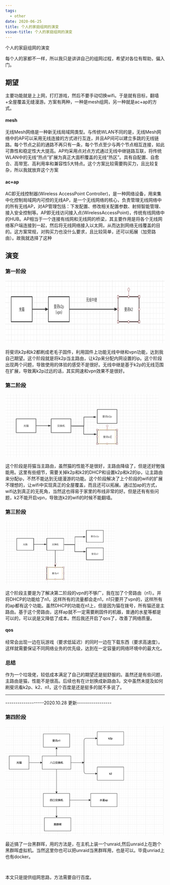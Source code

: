 ```yaml
---
tags:
  - other
date: 2020-06-25
title: 个人的家庭组网的演变
vssue-title: 个人的家庭组网的演变
---
```


个人的家庭组网的演变

<!-- more -->

每个人的家都不一样，所以我只是讲讲自己的组网过程，希望对各位有帮助，偏入门。


## 期望

主要功能就是上上网，打打游戏，然后不要手动切换wifi。于是就有目标，翻墙+全屋覆盖无缝漫游。方案有两种，一种是mesh组网，另一种就是ac+ap的方式。
<br />

#### mesh
无线Mesh网络是一种新无线局域网类型。与传统WLAN不同的是，无线Mesh网络中的AP可以采用无线连接的方式进行互连，并且AP间可以建立多跳的无线链路。每个节点之前的通路不再只有一条，每个节点至少与两个节点相互连接，如此可靠性和稳定性大大提高。AP均采用点对点方式通过无线中继链路互联，将传统WLAN中的无线“热点”扩展为真正大面积覆盖的无线“热区”。具有自配置、自愈合、高带宽、高利用率和兼容性5大特点。这个方案比较需要购买力，且比较复杂，所以我就放弃这个方案

#### ac+ap
AC即无线控制器(Wireless AccessPoint Controller)，是一种网络设备，用来集中化控制局域网内可控的无线AP，是一个无线网络的核心，负责管理无线网络中的所有无线AP，对AP管理包括：下发配置、修改相关配置参数、射频智能管理、接入安全控制等。AP即无线访问接入点(WirelessAccessPoint)，传统有线网络中的HUB。AP相当于一个连接有线网和无线网的桥梁，其主要作用是将各个无线网络客户端连接到一起，然后将无线网络接入以太网，从而达到网络无线覆盖的目的。这方案常规，对购买力也没什么要求，且比较简单，还可以拓展（加旁路由）。故我就选择了这种


## 演变

### 第一阶段

<img src="./public/other(1)1.jpg" style="height: 200px" />

将斐讯k2p和k2都刷成老毛子固件，利用固件上功能无线中继和vpn功能，达到我自己期望。这个阶段就是将k2p当主路由，让k2p来分配内网设置的ip。这个阶段出现两个问题，导致使用的体验的感受不是很好。无线中继是基于k2p的无线范围在扩展，导致离k2p过远的话，其实网速和vpn效果不是很好。

### 第二阶段

<img src="./public/other(1)2.jpg" style="height: 200px" />

这个阶段是将猫当主路由，虽然猫的性能不是很好，主路由降级了，但是还好勉强能用。这里有些细节，需要关掉k2p和k2的DHCP和设置k2p和k2的ip，让主路由来分配ip，不然不能达到无缝漫游的功能。这个阶段解决了上个阶段的wifi的扩展不理想的，让wifi中实现真正的全屋覆盖，而且还可以拓展。通过加ap的方式，wifi达到真正的无死角，当然这也得易于家里的布线非常的好。但是还有有些问题，k2不能开启vpn，导致连k2的wifi的时候不能翻墙。

### 第三阶段

<img src="./public/other(1)3.jpg" style="height: 200px" />

这个阶段主要是为了解决第二阶段的vpn的不够广，我在加了个旁路由（n1）。并将DHCP的功能给了n1，这样所有的流量都会走n1，n1只要开了vpn的，这样所有的ap都有这个功能。虽然DHCP的功能在n1上，但是因为猫在拨号，所有猫还是主路由。基于这个旁路由，这样ap就不一定需要刷固件的机器，普通的水星等都是可以的，可以说是又降低了成本。然后我还开启了qos了，改善了网络质量。

#### qos
经常会出现一边在玩游戏（要求低延迟）的同时一边在下载东西（要求高速度）。这样就需要保证不同网络业务的优先级，达到在一定容量的网络环境中的最大化。

### 总结

作为一个垃圾佬，较低成本满足了自己的期望还是挺舒服的。虽然还是有些问题，主路由是猫，性能不是很高。后续也有在计划换成新路由3。文中虽然未提及如何刷斐讯看k2p、k2、n1，这个百度是还是挺多的就不多说了。




------------------------------------------------



-------------------2020.10.28 更新-----------------

### 第四阶段

<img src="./public/other(1)4.png" style="width: 500px" />

最近搞了一台黑群晖，用的方法是，在主机上装一个unraid,然后unraid上在跑个黑群晖虚拟机。当然这里你也可以把unraid当黑群晖用，也是可以。毕竟unriad上也有docker。

<br />

本文只是提供组网思路，方法需要自行百度。

